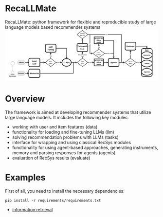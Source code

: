 # RecaLLMate
RecaLLMate: python framework for flexible and reproducible study of large language models based recommender systems
![Scheme](docs/RecaLLMate.jpg)

# Overview
The framework is aimed at developing recommender systems that utilize large language models. 
It includes the following key modules: 
- working with user and item features (data)
- functionality for loading and fine-tuning LLMs (llm)
- solving recommendation problems with LLMs (tasks)
- interface for wrapping and using classical RecSys modules
- functionality for using agent-based approaches, generating instruments, memory and parsing responses for agents (agents)
- evaluation of RecSys results (evaluate)

# Examples
First of all, you need to install the necessary dependencies:
```
pip install -r requirements/requirements.txt
```

 - [information retrieval](./examples/information_retrieval.ipynb)
